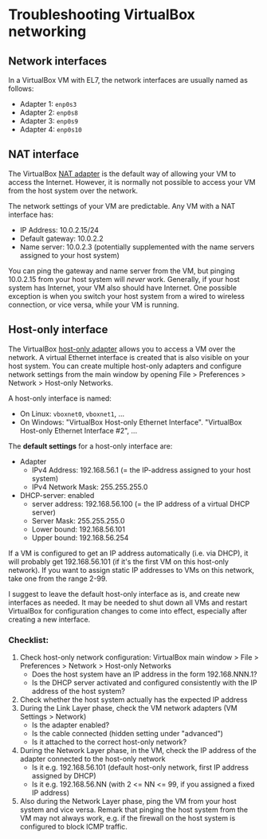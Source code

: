 # Troubleshooting VirtualBox networking

## Network interfaces

In a VirtualBox VM with EL7, the network interfaces are usually named as follows:

- Adapter 1: `enp0s3`
- Adapter 2: `enp0s8`
- Adapter 3: `enp0s9`
- Adapter 4: `enp0s10`

## NAT interface

The VirtualBox [NAT adapter](http://www.virtualbox.org/manual/ch06.html#network_nat)
is the default way of allowing your VM to access the Internet. However, it is normally not possible to access your VM from the host system over the network.

The network settings of your VM are predictable. Any VM with a NAT interface has:

- IP Address: 10.0.2.15/24
- Default gateway: 10.0.2.2
- Name server: 10.0.2.3 (potentially supplemented with the name servers assigned to your host system)

You can ping the gateway and name server from the VM, but pinging 10.0.2.15 from your host system will *never* work. Generally, if your host system has Internet, your VM also should have Internet. One possible exception is when you switch your host system from a wired to wireless connection, or vice versa, while your VM is running.

## Host-only interface

The VirtualBox [host-only adapter](http://www.virtualbox.org/manual/ch06.html#network_hostonly) allows you to access a VM over the network. A virtual Ethernet interface is created that is also visible on your host system. You can create multiple host-only adapters and configure network settings from the main window by opening File > Preferences > Network > Host-only Networks.

A host-only interface is named:

- On Linux: `vboxnet0`, `vboxnet1`, ...
- On Windows: "VirtualBox Host-only Ethernet Interface". "VirtualBox Host-only Ethernet Interface #2", ...

The **default settings** for a host-only interface are:

- Adapter
    - IPv4 Address: 192.168.56.1 (= the IP-address assigned to your host system)
    - IPv4 Network Mask: 255.255.255.0
- DHCP-server: enabled
    - server address: 192.168.56.100 (= the IP address of a virtual DHCP server)
    - Server Mask: 255.255.255.0
    - Lower bound: 192.168.56.101
    - Upper bound: 192.168.56.254

If a VM is configured to get an IP address automatically (i.e. via DHCP), it will probably get 192.168.56.101 (if it's the first VM on this host-only network). If you want to assign static IP addresses to VMs on this network, take one from the range 2-99.

I suggest to leave the default host-only interface as is, and create new interfaces as needed. It may be needed to shut down all VMs and restart VirtualBox for configuration changes to come into effect, especially after creating a new interface.

### Checklist:

1. Check host-only network configuration: VirtualBox main window > File > Preferences > Network > Host-only Networks
    - Does the host system have an IP address in the form 192.168.NNN.1?
    - Is the DHCP server activated and configured consistently with the IP address of the host system?
2. Check whether the host system actually has the expected IP address
3. During the Link Layer phase, check the VM network adapters (VM Settings > Network)
    - Is the adapter enabled?
    - Is the cable connected (hidden setting under "advanced")
    - Is it attached to the correct host-only network?
4. During the Network Layer phase, in the VM, check the IP address of the adapter connected to the host-only network
    - Is it e.g. 192.168.56.101 (default host-only network, first IP address assigned by DHCP)
    - Is it e.g. 192.168.56.NN (with 2 <= NN <= 99, if you assigned a fixed IP address)
5. Also during the Network Layer phase, ping the VM from your host system and vice versa. Remark that pinging the host system from the VM may not always work, e.g. if the firewall on the host system is configured to block ICMP traffic.
